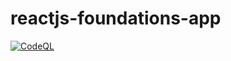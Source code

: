 # reactjs-foundations-app


[![CodeQL](https://github.com/edenilsonpineda/reactjs-foundations-app/actions/workflows/codeql.yml/badge.svg?branch=main)](https://github.com/edenilsonpineda/reactjs-foundations-app/actions/workflows/codeql.yml)